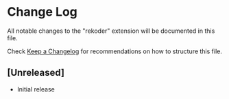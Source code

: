 # Change Log

All notable changes to the "rekoder" extension will be documented in this file.

Check [Keep a Changelog](http://keepachangelog.com/) for recommendations on how to structure this file.

## [Unreleased]

- Initial release